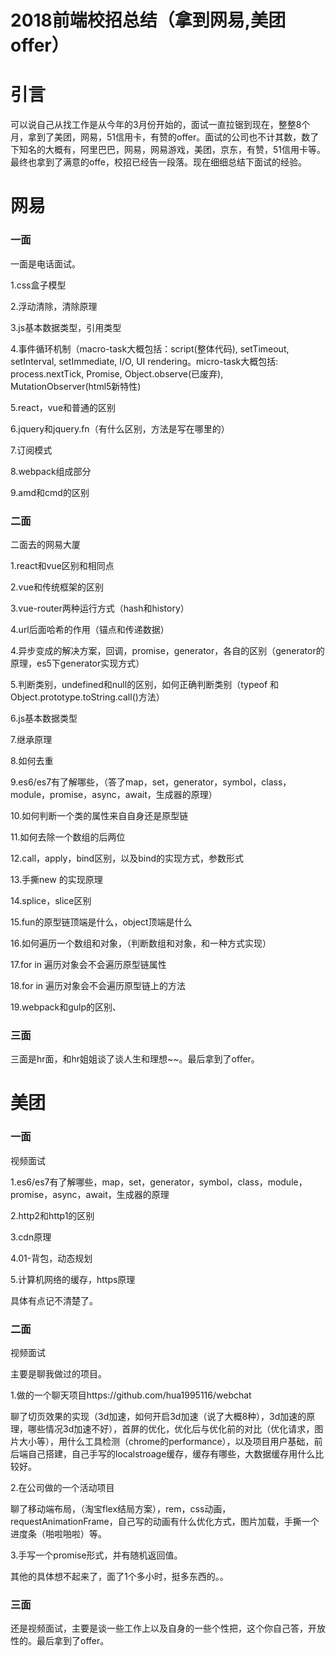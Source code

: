 # 2018前端校招总结（拿到网易,美团offer）

# 引言

可以说自己从找工作是从今年的3月份开始的，面试一直拉锯到现在，整整8个月，拿到了美团，网易，51信用卡，有赞的offer。面试的公司也不计其数，数了下知名的大概有，阿里巴巴，网易，网易游戏，美团，京东，有赞，51信用卡等。最终也拿到了满意的offe，校招已经告一段落。现在细细总结下面试的经验。



# 网易

### 一面

一面是电话面试。

1.css盒子模型

2.浮动清除，清除原理

3.js基本数据类型，引用类型

4.事件循环机制（macro-task大概包括：script(整体代码), setTimeout, setInterval, setImmediate, I/O, UI rendering。micro-task大概包括: process.nextTick, Promise, Object.observe(已废弃), MutationObserver(html5新特性)

5.react，vue和普通的区别

6.jquery和jquery.fn（有什么区别，方法是写在哪里的）

7.订阅模式

8.webpack组成部分

9.amd和cmd的区别

### 二面

二面去的网易大厦

1.react和vue区别和相同点

2.vue和传统框架的区别

3.vue-router两种运行方式（hash和history）

4.url后面哈希的作用（锚点和传递数据）

4.异步变成的解决方案，回调，promise，generator，各自的区别（generator的原理，es5下generator实现方式）

5.判断类别，undefined和null的区别，如何正确判断类别（typeof 和Object.prototype.toString.call()方法）

6.js基本数据类型

7.继承原理

8.如何去重

9.es6/es7有了解哪些，（答了map，set，generator，symbol，class，module，promise，async，await，生成器的原理）

10.如何判断一个类的属性来自自身还是原型链

11.如何去除一个数组的后两位

12.call，apply，bind区别，以及bind的实现方式，参数形式

13.手撕new 的实现原理

14.splice，slice区别

15.fun的原型链顶端是什么，object顶端是什么

16.如何遍历一个数组和对象，（判断数组和对象，和一种方式实现）

17.for in 遍历对象会不会遍历原型链属性

18.for in 遍历对象会不会遍历原型链上的方法

19.webpack和gulp的区别、

### 三面

三面是hr面，和hr姐姐谈了谈人生和理想~~。最后拿到了offer。





# 美团

### 一面

视频面试

1.es6/es7有了解哪些，map，set，generator，symbol，class，module，promise，async，await，生成器的原理

2.http2和http1的区别

3.cdn原理

4.01-背包，动态规划

5.计算机网络的缓存，https原理

具体有点记不清楚了。

### 二面

视频面试

主要是聊我做过的项目。

1.做的一个聊天项目https://github.com/hua1995116/webchat 

聊了切页效果的实现（3d加速，如何开启3d加速（说了大概8种），3d加速的原理，哪些情况3d加速不好），首屏的优化，优化后与优化前的对比（优化请求，图片大小等），用什么工具检测（chrome的performance），以及项目用户基础，前后端自己搭建，自己手写的localstroage缓存，缓存有哪些，大数据缓存用什么比较好。

2.在公司做的一个活动项目

聊了移动端布局，（淘宝flex结局方案），rem，css动画，requestAnimationFrame，自己写的动画有什么优化方式，图片加载，手撕一个进度条（啪啦啪啦）等。

3.手写一个promise形式，并有随机返回值。

其他的具体想不起来了，面了1个多小时，挺多东西的。。

### 三面

还是视频面试，主要是谈一些工作上以及自身的一些个性把，这个你自己答，开放性的。最后拿到了offer。